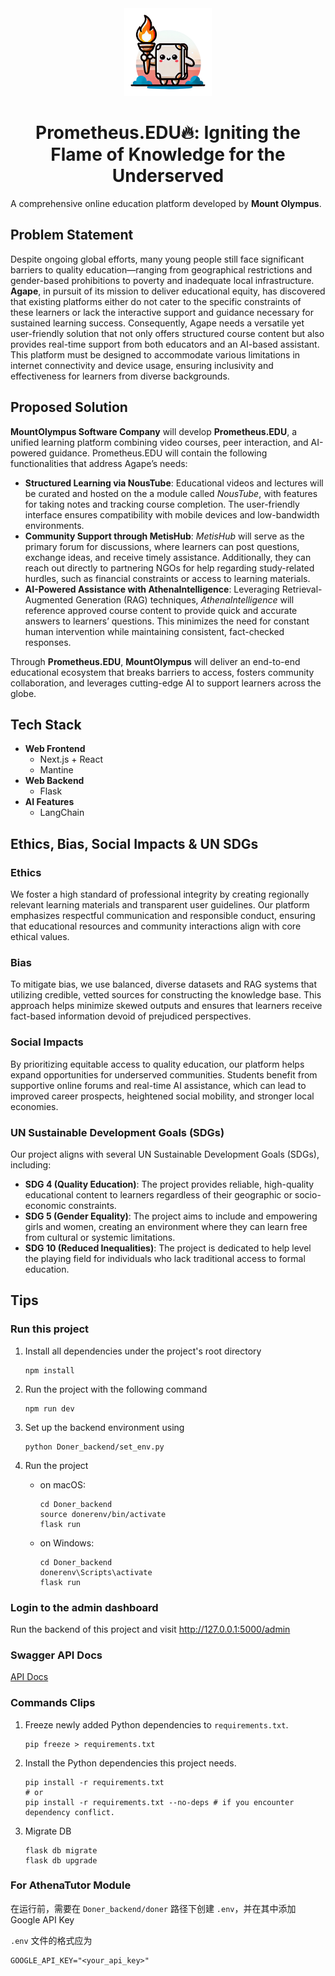 <div align="center" id="project-logo">
  <img
    src="https://github.com/Group2-MountOlympus-FYP/Prometheus.EDU/blob/main/prometheus-edu-logo.png"
    width="140"
    height="140"
  />
</div>
<h1 align="center">Prometheus.EDU🔥: Igniting the Flame of Knowledge for the Underserved</h1>

A comprehensive online education platform developed by **Mount Olympus**.

## Problem Statement

Despite ongoing global efforts, many young people still face significant barriers to quality education—ranging from geographical restrictions and gender-based prohibitions to poverty and inadequate local infrastructure. **Agape**, in pursuit of its mission to deliver educational equity, has discovered that existing platforms either do not cater to the specific constraints of these learners or lack the interactive support and guidance necessary for sustained learning success.
Consequently, Agape needs a versatile yet user-friendly solution that not only offers structured course content but also provides real-time support from both educators and an AI-based assistant. This platform must be designed to accommodate various limitations in internet connectivity and device usage, ensuring inclusivity and effectiveness for learners from diverse backgrounds.

## Proposed Solution

**MountOlympus Software Company** will develop **Prometheus.EDU**, a unified learning platform combining video courses, peer interaction, and AI-powered guidance. Prometheus.EDU will contain the following functionalities that address Agape’s needs:

- **Structured Learning via NousTube**: Educational videos and lectures will be curated and hosted on the a module called *NousTube*, with features for taking notes and tracking course completion. The user-friendly interface ensures compatibility with mobile devices and low-bandwidth environments.
- **Community Support through MetisHub**: *MetisHub* will serve as the primary forum for discussions, where learners can post questions, exchange ideas, and receive timely assistance. Additionally, they can reach out directly to partnering NGOs for help regarding study-related hurdles, such as financial constraints or access to learning materials.
- **AI-Powered Assistance with AthenaIntelligence**: Leveraging Retrieval-Augmented Generation (RAG) techniques, *AthenaIntelligence* will reference approved course content to provide quick and accurate answers to learners’ questions. This minimizes the need for constant human intervention while maintaining consistent, fact-checked responses.

Through **Prometheus.EDU**, **MountOlympus** will deliver an end-to-end educational ecosystem that breaks barriers to access, fosters community collaboration, and leverages cutting-edge AI to support learners across the globe.

## Tech Stack

- **Web Frontend**
    - Next.js + React
    - Mantine
- **Web Backend**
    - Flask
- **AI Features**
    - LangChain

## Ethics, Bias, Social Impacts & UN SDGs

### Ethics

We foster a high standard of professional integrity by creating regionally relevant learning materials and transparent user guidelines. Our platform emphasizes respectful communication and responsible conduct, ensuring that educational resources and community interactions align with core ethical values.

### Bias

To mitigate bias, we use balanced, diverse datasets and RAG systems that utilizing credible, vetted sources for constructing the knowledge base. This approach helps minimize skewed outputs and ensures that learners receive fact-based information devoid of prejudiced perspectives.

### Social Impacts

By prioritizing equitable access to quality education, our platform helps expand opportunities for underserved communities. Students benefit from supportive online forums and real-time AI assistance, which can lead to improved career prospects, heightened social mobility, and stronger local economies.

### UN Sustainable Development Goals (SDGs)

Our project aligns with several UN Sustainable Development Goals (SDGs), including:

- **SDG 4 (Quality Education)**: The project provides reliable, high-quality educational content to learners regardless of their geographic or socio-economic constraints.
- **SDG 5 (Gender Equality)**: The project aims to include and empowering girls and women, creating an environment where they can learn free from cultural or systemic limitations.
- **SDG 10 (Reduced Inequalities)**: The project is dedicated to help level the playing field for individuals who lack traditional access to formal education.

## Tips

### Run this project

1. Install all dependencies under the project's root directory

    ```shell
    npm install
    ```

2. Run the project with the following command

   ```shell
   npm run dev
   ```

3. Set up the backend environment using  

   ```shell
   python Doner_backend/set_env.py
   ```

4. Run the project
   - on macOS:

      ```shell
      cd Doner_backend
      source donerenv/bin/activate
      flask run
      ```
   - on Windows:

      ```shell
      cd Doner_backend
      donerenv\Scripts\activate
      flask run
      ```

### Login to the admin dashboard

Run the backend of this project and visit http://127.0.0.1:5000/admin

### Swagger API Docs

[API Docs](http://127.0.0.1:5000/apidocs)

### Commands Clips

1. Freeze newly added Python dependencies to `requirements.txt`.
    ```shell
    pip freeze > requirements.txt
    ```
2. Install the Python dependencies this project needs.
   ```shell
   pip install -r requirements.txt
   # or
   pip install -r requirements.txt --no-deps # if you encounter dependency conflict.
   ```

3. Migrate DB
    ```shell
    flask db migrate
    flask db upgrade
    ```

### For AthenaTutor Module

在运行前，需要在 `Doner_backend/doner` 路径下创建 `.env`，并在其中添加 Google API Key

`.env` 文件的格式应为

```text
GOOGLE_API_KEY="<your_api_key>"
```

